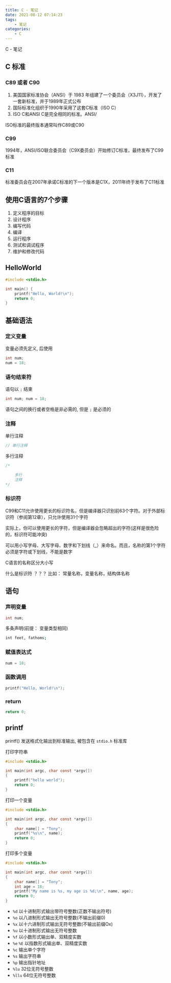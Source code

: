 ```yaml
---
title: C - 笔记
date: 2021-08-12 07:14:23
tags:
    - 笔记
categories:
    - C
---
```


C - 笔记

<!-- more -->


## C 标准

### C89 或者 C90

1. 美国国家标准协会（ANSI）于 1983 年组建了一个委员会（X3J11），开发了一套新标准，并于1989年正式公布
1. 国际标准化组织于1990年采用了这套C标准（ISO C）
1. ISO C和ANSI C是完全相同的标准。ANSI/

ISO标准的最终版本通常叫作C89或C90

### C99

1994年，ANSI/ISO联合委员会（C9X委员会）开始修订C标准，最终发布了C99标准


### C11

标准委员会在2007年承诺C标准的下一个版本是C1X，2011年终于发布了C11标准

## 使用C语言的7个步骤

1. 定义程序的目标
1. 设计程序
1. 编写代码
1. 编译
1. 运行程序
1. 测试和调试程序
1. 维护和修改代码

## HelloWorld


```c
#include <stdio.h>

int main() {
    printf("Hello, World!\n");
    return 0;
}
```

## 基础语法

### 定义变量

变量必须先定义, 后使用

```c
int num;
num = 18;
```

### 语句结束符

语句以 `;` 结束

```c
int num; num = 18;
```

语句之间的换行或者空格是非必需的, 但是 `;` 是必须的

### 注释

单行注释

```c
// 单行注释
```

多行注释

```c
/*

    多行
    注释
*/
```

### 标识符

C99和C11允许使用更长的标识符名，但是编译器只识别前63个字符。对于外部标识符（参阅第12章），只允许使用31个字符

实际上，你可以使用更长的字符，但是编译器会忽略超出的字符(这样是很危险的，标识符可能冲突)

可以用小写字母、大写字母、数字和下划线（\_）来命名。而且，名称的第1个字符必须是字符或下划线，不能是数字

C语言的名称区分大小写

什么是标识符 ？？？ 比如： 常量名称，变量名称，结构体名称

## 语句

### 声明变量

```c
int num;
```
多条声明(前提： 变量类型相同)

```bash
int feet, fathoms;
```

### 赋值表达式

```c
num = 18;
```

### 函数调用

```c
printf("Hello, World!\n");
```

### return

```c
return 0;
```


## printf

printf() 发送格式化输出到标准输出, 被包含在 `stdio.h` 标准库

打印字符串

```c
#include <stdio.h>

int main(int argc, char const *argv[])
{
    printf("hello world");
    return 0;
}
```

打印一个变量

```c
#include <stdio.h>

int main(int argc, char const *argv[])
{
    char name[] = "Tony";
    printf("%s\n", name);
    return 0;
}
```

打印多个变量

```c
#include <stdio.h>

int main(int argc, char const *argv[])
{
    char name[] = "Tony";
    int age = 18;
    printf("My name is %s, my age is %d;\n", name, age);
    return 0;
}
```

- `%d` 以十进制形式输出带符号整数(正数不输出符号)
- `%o` 以八进制形式输出无符号整数(不输出前缀0)
- `%x` 以十六进制形式输出无符号整数(不输出前缀Ox)
- `%u` 以十进制形式输出无符号整数
- `%f` 以小数形式输出单、双精度实数
- `%e` `%E` 以指数形式输出单、双精度实数
- `%c` 输出单个字符
- `%s` 输出字符串
- `%p` 输出指针地址
- `%lu` 32位无符号整数
- `%llu` 64位无符号整数
